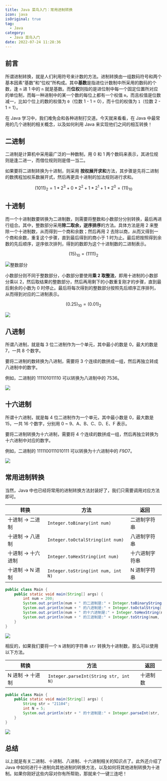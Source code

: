 ```yaml
---
title: Java 菜鸟入门：常用进制转换
icon: java
isOriginal: true
tag:
  - Java
category:
  - Java 菜鸟入门
date: 2022-07-24 11:28:36
---
```


## 前言

所谓进制转换，就是人们利用符号来计数的方法。进制转换由一组数码符号和两个基本因素“基数”和“位权”所构成。其中**基数**是指进位计数制中所采用的数码的个数，逢 `n` 进 1 中的 `n` 就是基数。而**位权**则指的是进位制中每一个固定位置所对应的单位制，而每一种进制中的某一个数的每位上都有一个权值 `m`，而且权值是位数减一，比如个位上的数的权值为 `0`（位数 1 - 1 = 0），而十位的权值为 `1`（位数 2 - 1 = 1）。

在 Java 学习中，我们难免会和各种进制打交道。今天就来看看，在 Java 中最常用的几个进制的相关概念，以及如何利用 Java 来实现他们之间的相互转换！

## 二进制

二进制是计算机中采用最广泛的一种数制，用 0 和 1 两个数码来表示，其进位规则是逢二进一，而借位规则则是借一当二。

如果要将二进制转换为十进制，则采用 **按权展开求和**方法，其步骤是先将二进制的数携程加权系数展开式，然后再更具十进制的加法规则进行求和。

$$(1011)_2=1*2^3+0*2^2+1*2^1+1*2^0 = (11)_{10}$$

## 十进制

而一个十进制数要转换为二进制数，则需要将整数和小数部分分别转换，最后再进行组合。其中，整数部分采用**除二取余，逆序排序**的方法。具体方法是用 2 来整除一个十进制数，从而得到一个商和余数；然后再用 2 去除以商，从而又得到一个商和余数，重复这个步骤，直到最后得到的商小于 1 时为止。最后把按照得到余数的先后顺序，逆序依次排列，得到的数即为这个十进制数的二进制表示。

$$(15)_{10}=(1111)_2$$

![整数部分](https://img-blog.csdnimg.cn/3e127ec60d434218bb8498b1e0d8f4ba.png)

小数部分则不同于整数部分，小数部分要使用**乘 2 取整法**，即用十进制的小数部分乘以 2，然后取结果的整数部分，然后再用剩下的小数重复刚才的步骤，直到最后剩余的小数为 0 时停止。最后将每次得到的整数部分按照先后顺序正序排列，从而得到对应的二进制表示。

$$(0.25)_{10}=(0.01)_2$$

![](https://img-blog.csdnimg.cn/b67b81f4be274f4e968a50a10006aaf9.png)

## 八进制

所谓八进制，就是每 3 位二进制作为一个单元，其中最小的数是 0，最大的数是 7，一共 8 个数字。

要将二进制的数转换为八进制，需要将 3 个连续的数拼成一组，然后再独立转成八进制中的数字。

例如，二进制的 $111101011110$ 可以转换为八进制中的 $7536$。

![](https://img-blog.csdnimg.cn/c84aae25ec1f42fb8b653fb0e535d13d.png)

## 十六进制

所谓十六进制，就是每 4 位二进制作为一个单元，其中最小数是 0，最大数是 15，一共 16 个数字，分别用 0 ~ 9、A、B、C、D、E、F 表示。

要将二进制转换为十六进制，需要将 4 个连续的数拼成一组，然后再独立转换为十六进制中对应的数字。

例如，二进制的 $1111100111010111$ 可以转换为十六进制中的 $F9D7$。 

![](https://img-blog.csdnimg.cn/428005a2f75f4770bb7f9c42efc1afae.png)

## 常用进制转换

当然，Java 中也已经将常用的进制转换方法封装好了，我们只需要调用对应方法即可。

| 转换               | 方法                               | 返回           |
| ------------------ | ---------------------------------- | -------------- |
| 十进制 -> 二进制   | `Integer.toBinary(int num)`        | 二进制字符串   |
| 十进制 -> 八进制   | `Integer.toOctalString(int num)`   | 八进制字符串   |
| 十进制 -> 十六进制 | `Integer.toHexString(int num)`     | 十六进制字符串 |
| 十进制 -> N 进制   | `Integer.toString(int num, int N)` | N 进制字符串   |

```java
public class Main {
	public static void main(String[] args) {
		int num = 200;
        System.out.println(num + " 的二进制是:" + Integer.toBinaryString(num));
        System.out.println(num + " 的八进制是:" + Integer.toOctalString(num));
        System.out.println(num + " 的十六进制是:" + Integer.toHexString(num));
        System.out.println(num + " 的三进制是:" + Integer.toString(num, 3));
	}
}
```

![](https://img-blog.csdnimg.cn/c9c077e6e363411a8f93a569e557ce9c.png)

相反的，如果我们要将一个 `N` 进制的字符串 `str` 转换为十进制数，那么可以使用以下方法。

| 转换             | 方法                                  | 返回     |
| ---------------- | ------------------------------------- | -------- |
| N 进制 -> 十进制 | `Integer.parseInt(String str, int N)` | 十进制数 |

```java
public class Main {
	public static void main(String[] args) {
		String str = "21104";
        int N = 5;
        System.out.println(str + " 的十进制是:" + Integer.parseInt(str, N));
 	}
}
```

![](https://img-blog.csdnimg.cn/216f51e0b80c4e5e87548eb6dff621b9.png)

## 总结

以上就是有关二进制、十进制、八进制、十六进制相关的知识点了。此外还介绍了 Java 中如何进行十进制向其他进制的转换方法，以及如何将其他进制转换为十进制。如果你刚好这些内容对你有所帮助，那就来个一键三连吧！